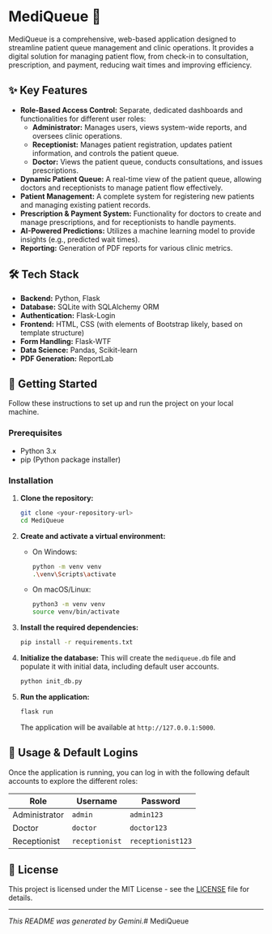 # MediQueue 🏥

MediQueue is a comprehensive, web-based application designed to streamline patient queue management and clinic operations. It provides a digital solution for managing patient flow, from check-in to consultation, prescription, and payment, reducing wait times and improving efficiency.

## ✨ Key Features

- **Role-Based Access Control:** Separate, dedicated dashboards and functionalities for different user roles:
    - **Administrator:** Manages users, views system-wide reports, and oversees clinic operations.
    - **Receptionist:** Manages patient registration, updates patient information, and controls the patient queue.
    - **Doctor:** Views the patient queue, conducts consultations, and issues prescriptions.
- **Dynamic Patient Queue:** A real-time view of the patient queue, allowing doctors and receptionists to manage patient flow effectively.
- **Patient Management:** A complete system for registering new patients and managing existing patient records.
- **Prescription & Payment System:** Functionality for doctors to create and manage prescriptions, and for receptionists to handle payments.
- **AI-Powered Predictions:** Utilizes a machine learning model to provide insights (e.g., predicted wait times).
- **Reporting:** Generation of PDF reports for various clinic metrics.

## 🛠️ Tech Stack

- **Backend:** Python, Flask
- **Database:** SQLite with SQLAlchemy ORM
- **Authentication:** Flask-Login
- **Frontend:** HTML, CSS (with elements of Bootstrap likely, based on template structure)
- **Form Handling:** Flask-WTF
- **Data Science:** Pandas, Scikit-learn
- **PDF Generation:** ReportLab

## 🚀 Getting Started

Follow these instructions to set up and run the project on your local machine.

### Prerequisites

- Python 3.x
- pip (Python package installer)

### Installation

1.  **Clone the repository:**
    ```bash
    git clone <your-repository-url>
    cd MediQueue
    ```

2.  **Create and activate a virtual environment:**
    - On Windows:
      ```bash
      python -m venv venv
      .\venv\Scripts\activate
      ```
    - On macOS/Linux:
      ```bash
      python3 -m venv venv
      source venv/bin/activate
      ```

3.  **Install the required dependencies:**
    ```bash
    pip install -r requirements.txt
    ```

4.  **Initialize the database:**
    This will create the `mediqueue.db` file and populate it with initial data, including default user accounts.
    ```bash
    python init_db.py
    ```

5.  **Run the application:**
    ```bash
    flask run
    ```
    The application will be available at `http://127.0.0.1:5000`.

## 🔑 Usage & Default Logins

Once the application is running, you can log in with the following default accounts to explore the different roles:

| Role         | Username       | Password         |
|--------------|----------------|------------------|
| Administrator| `admin`        | `admin123`       |
| Doctor       | `doctor`       | `doctor123`      |
| Receptionist | `receptionist` | `receptionist123`|

## 📜 License

This project is licensed under the MIT License - see the [LICENSE](LICENSE) file for details.

---
*This README was generated by Gemini.*# MediQueue
